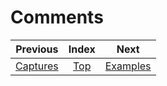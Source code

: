 # Comments

| Previous | Index | Next |
| :-: | :-: | :-: |
| [Captures](Captures.md) | [Top](README.md) | [Examples](Examples.md) |